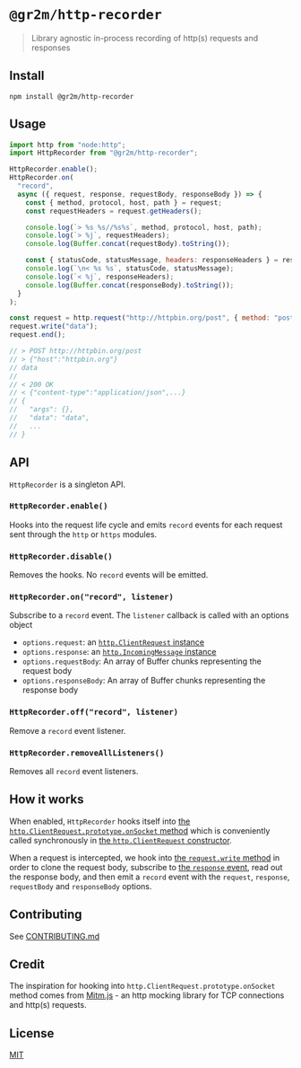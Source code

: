 # `@gr2m/http-recorder`

> Library agnostic in-process recording of http(s) requests and responses

## Install

```
npm install @gr2m/http-recorder
```

## Usage

```js
import http from "node:http";
import HttpRecorder from "@gr2m/http-recorder";

HttpRecorder.enable();
HttpRecorder.on(
  "record",
  async ({ request, response, requestBody, responseBody }) => {
    const { method, protocol, host, path } = request;
    const requestHeaders = request.getHeaders();

    console.log(`> %s %s//%s%s`, method, protocol, host, path);
    console.log(`> %j`, requestHeaders);
    console.log(Buffer.concat(requestBody).toString());

    const { statusCode, statusMessage, headers: responseHeaders } = response;
    console.log(`\n< %s %s`, statusCode, statusMessage);
    console.log(`< %j`, responseHeaders);
    console.log(Buffer.concat(responseBody).toString());
  }
);

const request = http.request("http://httpbin.org/post", { method: "post" });
request.write("data");
request.end();

// > POST http://httpbin.org/post
// > {"host":"httpbin.org"}
// data
//
// < 200 OK
// < {"content-type":"application/json",...}
// {
//   "args": {},
//   "data": "data",
//   ...
// }
```

## API

`HttpRecorder` is a singleton API.

### `HttpRecorder.enable()`

Hooks into the request life cycle and emits `record` events for each request sent through the `http` or `https` modules.

### `HttpRecorder.disable()`

Removes the hooks. No `record` events will be emitted.

### `HttpRecorder.on("record", listener)`

Subscribe to a `record` event. The `listener` callback is called with an options object

- `options.request`: an [`http.ClientRequest` instance](https://nodejs.org/api/http.html#class-httpclientrequest)
- `options.response`: an [`http.IncomingMessage` instance](https://nodejs.org/api/http.html#class-httpincomingmessage)
- `options.requestBody`: An array of Buffer chunks representing the request body
- `options.responseBody`: An array of Buffer chunks representing the response body

### `HttpRecorder.off("record", listener)`

Remove a `record` event listener.

### `HttpRecorder.removeAllListeners()`

Removes all `record` event listeners.

## How it works

When enabled, `HttpRecorder` hooks itself into [the `http.ClientRequest.prototype.onSocket` method](https://github.com/nodejs/node/blob/cf6996458b82ec0bdf97209bce380e1483c349fb/lib/_http_client.js#L778-L782) which is conveniently called synchronously in [the `http.ClientRequest` constructor](https://nodejs.org/api/http.html#class-httpclientrequest).

When a request is intercepted, we hook into [the `request.write` method](https://github.com/nodejs/node/blob/cf6996458b82ec0bdf97209bce380e1483c349fb/lib/_http_outgoing.js#L701-L711) in order to clone the request body, subscribe to [the `response` event](https://nodejs.org/api/http.html#event-response), read out the response body, and then emit a `record` event with the `request`, `response`, `requestBody` and `responseBody` options.

## Contributing

See [CONTRIBUTING.md](CONTRIBTING.md)

## Credit

The inspiration for hooking into `http.ClientRequest.prototype.onSocket` method comes from [Mitm.js](https://github.com/moll/node-mitm/#readme) - an http mocking library for TCP connections and http(s) requests.

## License

[MIT](LICENSE)
